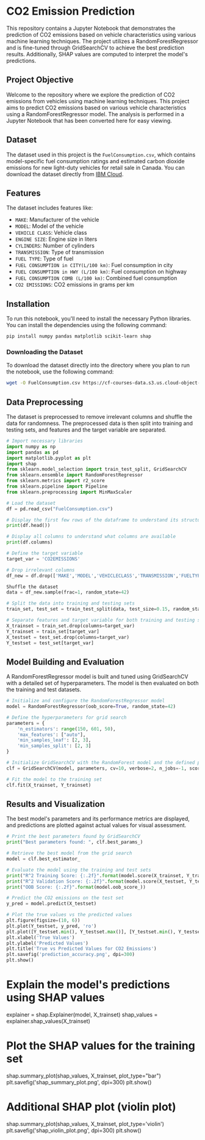# CO2 Emission Prediction

This repository contains a Jupyter Notebook that demonstrates the prediction of CO2 emissions based on vehicle characteristics using various machine learning techniques. The project utilizes a RandomForestRegressor and is fine-tuned through GridSearchCV to achieve the best prediction results. Additionally, SHAP values are computed to interpret the model's predictions.

## Project Objective

Welcome to the repository where we explore the prediction of CO2 emissions from vehicles using machine learning techniques.
This project aims to predict CO2 emissions based on various vehicle characteristics using a RandomForestRegressor model. The analysis is performed in a Jupyter Notebook that has been converted here for easy viewing.


## Dataset

The dataset used in this project is the `FuelConsumption.csv`, which contains model-specific fuel consumption ratings and estimated carbon dioxide emissions for new light-duty vehicles for retail sale in Canada. You can download the dataset directly from [IBM Cloud](https://cf-courses-data.s3.us.cloud-object-storage.appdomain.cloud/IBMDeveloperSkillsNetwork-ML0101EN-SkillsNetwork/labs/Module%202/data/FuelConsumptionCo2.csv).

## Features

The dataset includes features like:
- `MAKE`: Manufacturer of the vehicle
- `MODEL`: Model of the vehicle
- `VEHICLE CLASS`: Vehicle class
- `ENGINE SIZE`: Engine size in liters
- `CYLINDERS`: Number of cylinders
- `TRANSMISSION`: Type of transmission
- `FUEL TYPE`: Type of fuel
- `FUEL CONSUMPTION in CITY(L/100 km)`: Fuel consumption in city
- `FUEL CONSUMPTION in HWY (L/100 km)`: Fuel consumption on highway
- `FUEL CONSUMPTION COMB (L/100 km)`: Combined fuel consumption
- `CO2 EMISSIONS`: CO2 emissions in grams per km

## Installation

To run this notebook, you'll need to install the necessary Python libraries. You can install the dependencies using the following command:

```bash
pip install numpy pandas matplotlib scikit-learn shap
```

### Downloading the Dataset

To download the dataset directly into the directory where you plan to run the notebook, use the following command:

```bash
wget -O FuelConsumption.csv https://cf-courses-data.s3.us.cloud-object-storage.appdomain.cloud/IBMDeveloperSkillsNetwork-ML0101EN-SkillsNetwork/labs/Module%202/data/FuelConsumptionCo2.csv
```


## Data Preprocessing
The dataset is preprocessed to remove irrelevant columns and shuffle the data for randomness. The preprocessed data is then split into training and testing sets, and features and the target variable are separated.

```python
# Import necessary libraries
import numpy as np
import pandas as pd
import matplotlib.pyplot as plt
import shap
from sklearn.model_selection import train_test_split, GridSearchCV
from sklearn.ensemble import RandomForestRegressor
from sklearn.metrics import r2_score
from sklearn.pipeline import Pipeline
from sklearn.preprocessing import MinMaxScaler

# Load the dataset
df = pd.read_csv("FuelConsumption.csv")

# Display the first few rows of the dataframe to understand its structure
print(df.head())

# Display all columns to understand what columns are available
print(df.columns)

# Define the target variable
target_var = 'CO2EMISSIONS'

# Drop irrelevant columns
df_new = df.drop(['MAKE','MODEL','VEHICLECLASS','TRANSMISSION','FUELTYPE'], axis=1)

Shuffle the dataset
data = df_new.sample(frac=1, random_state=42)

# Split the data into training and testing sets
train_set, test_set = train_test_split(data, test_size=0.15, random_state=42)

# Separate features and target variable for both training and testing sets
X_trainset = train_set.drop(columns=target_var)
Y_trainset = train_set[target_var]
X_testset = test_set.drop(columns=target_var)
Y_testset = test_set[target_var]
```

## Model Building and Evaluation
A RandomForestRegressor model is built and tuned using GridSearchCV with a detailed set of hyperparameters. The model is then evaluated on both the training and test datasets.

```python
# Initialize and configure the RandomForestRegressor model
model = RandomForestRegressor(oob_score=True, random_state=42)

# Define the hyperparameters for grid search
parameters = {
    'n_estimators': range(150, 601, 50),
    'max_features': ["auto"],
    'min_samples_leaf': [2, 3],
    'min_samples_split': [2, 3]
}

# Initialize GridSearchCV with the RandomForest model and the defined parameters
clf = GridSearchCV(model, parameters, cv=10, verbose=2, n_jobs=-1, scoring='neg_mean_squared_error')

# Fit the model to the training set
clf.fit(X_trainset, Y_trainset)
```

## Results and Visualization
The best model's parameters and its performance metrics are displayed, and predictions are plotted against actual values for visual assessment.

```python
# Print the best parameters found by GridSearchCV
print("Best parameters found: ", clf.best_params_)

# Retrieve the best model from the grid search
model = clf.best_estimator_

# Evaluate the model using the training and test sets
print("R^2 Training Score: {:.2f}".format(model.score(X_trainset, Y_trainset)))
print("R^2 Validation Score: {:.2f}".format(model.score(X_testset, Y_testset)))
print("OOB Score: {:.2f}".format(model.oob_score_))

# Predict the CO2 emissions on the test set
y_pred = model.predict(X_testset)

# Plot the true values vs the predicted values
plt.figure(figsize=(10, 6))
plt.plot(Y_testset, y_pred, 'ro')
plt.plot([Y_testset.min(), Y_testset.max()], [Y_testset.min(), Y_testset.max()], 'k--')
plt.xlabel('True Values')
plt.ylabel('Predicted Values')
plt.title('True vs Predicted Values for CO2 Emissions')
plt.savefig('prediction_accuracy.png', dpi=300)
plt.show()
```

# Explain the model's predictions using SHAP values
explainer = shap.Explainer(model, X_trainset)
shap_values = explainer.shap_values(X_trainset)

# Plot the SHAP values for the training set
shap.summary_plot(shap_values, X_trainset, plot_type="bar")
plt.savefig('shap_summary_plot.png', dpi=300)
plt.show()

# Additional SHAP plot (violin plot)
shap.summary_plot(shap_values, X_trainset, plot_type='violin')
plt.savefig('shap_violin_plot.png', dpi=300)
plt.show()

